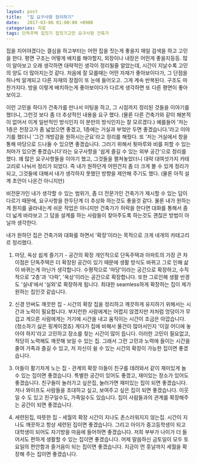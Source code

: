 ```yaml
---
layout: post
title:  "집 요구사항 정리하기"
date:   2017-03-06 01:00:00 +0900
categories: 자료
tags: 단독주택 집짓기 집짓기고민 요구사항 건축가
---
```


집을 지어야겠다는 결심을 하고부터는 어떤 집을 짓는게 좋을지 매일 검색을 하고 고민을 한다.
평면 구조는 어떻게 배치를 해야할지, 외장이나 내장은 어떤게 좋을지등등.
많이 알아보고 오래 생각하면 대략적인 생각이 정리될줄 알았는데, 시간이 지날수록 고민의 양도 더 많아지는것 같다.
처음에 잘 모를때는 어떤 자재가 좋아보이다가, 그 단점을 하나씩 알게되고 다른 자재의 장점이 또 눈에 들어오고. 그게 계속 반복된다.
구조도 마찬가지다. 방을 이렇게 배치하는게 좋아보이다가 다르게 생각하면 또 다른 평면이 좋아보이고.

이런 고민을 하다가 건축가를 만나서 미팅을 하고, 그 시점까지 정리된 것들을 이야기를 했더니, 그런것 보다 좀 더 추상적인 내용을 요구 했다.
(물론 다른 건축가와 같이 해본적이 없어서 이게 일반적인 방식인지 이 분만의 방식인지는 잘 모르겠다.)
예를들어 '저는 1층은 천장고가 좀 넓었으면 좋겠고, 1층에는 거실과 부엌만 두면 좋겠습니다.'라고 이야기를 했더니 '그건 개방감을 원하시는군요'라고 정리를 해줬다.
또 '저는 거실에서 창을 통해 마당으로 드나둘 수 있으면 좋겠습니다. 그러기 위해서 툇마루와 비를 피할 수 있는 처마가 있으면 좋겠습니다'라는 요구사항을 '쉽게 즐길 수 있는 외부 공간'으로 정리를 했다.
꽤 많은 요구사항들을 이야기 했고, 그것들을 펼쳐놓았더니 대략 대여섯가지 카테고리로 나눠서 정리가 되었다.
즉 내가 원하던게 어떤건지 좀 더 크게 볼 수 있게 정리가 되고, 그것들에 대해서 내가 생각하지 못했던 방향을 제안해 주기도 했다. (물론 아직 설계 초안이 나온건 아니지만)

비전문가인 내가 생각할 수 있는 범위가, 좀 더 전문가인 건축가가 제시할 수 있는 답이 다르기 때문에, 요구사항을 한두단계 더 추상화 하는것도 좋을것 같다.
물론 내가 원하는게 뭔지를 골라내는게 쉬운 작업은 아니지만 건축가가 허락을 한다면 대화를 통해서 좀 더 넓게 바라보고 그 답을 설계를 하는 사람들이 찾아주도록 하는것도 괜찮은 방법이 아닐까 생각한다.

내가 원하던 집은 건축가와 대화를 하면서 '확장'이라는 목적으로 크게 네개의 카테고리르 정리했다.

1. 마당, 옥상 쉽게 즐기기 - 공간의 확장
개인적으로 단독주택과 아파트의 가장 큰 차이점은 단독주택은 더 확장된 공간이 있기 때문에 생활 방식도 바뀌고 그로 인해 삶이 바뀌는게 아닌가 생각합니다. 
수평적으로 '마당'이라는 공간으로 확장하고, 수직적으로 '2층'과 '다락', '옥상'이라는 공간으로 확장합니다. 또한 그로인해 생활 반경도 '실내'에서 '실외'로 확장하게 됩니다.
최대한 seamless하게 확장하는 집이 제가 원하는 집인것 같습니다.

2. 신경 안써도 깨끗한 집 - 시간의 확장
집을 정리하고 깨끗하게 유지하기 위해서는 시간과 노력이 필요합니다. 부지런한 사람에게는 어렵지 않겠지만 저처럼 엉덩이가 무겁고 게으른 사람에게는 거기에 시간을 내고 움직이는 시간이 조금은 아깝습니다.(청소하기 싫은 핑계이겠죠)
게다가 집에 비해서 물건이 많아서인지 '이걸 어디에 놓아야 하지'라고 고민하고 장소를 찾는 시간이 많이 듭니다.
이러한 고민이 필요없고, 적당히 노력해도 깨끗해 보일 수 있는 집. 그래서 그런 고민과 노력에 들이는 시간을 줄여 가족과 즐길 수 있고, 저 자신이 쉴 수 있는 시간의 확장이 가능한 집이면 좋겠습니다.

3. 아들이 활기차게 노는 집 - 관계의 확장
아들이 친구를 데려와서 같이 재미있게 놀 수 있는 집이면 좋겠습니다. 특별한 공간이 있어도 좋겠고, 재미있는 장소가 있어도 좋겠습니다. 친구들이 놀러가고 싶은집, 놀러가면 재미있는 집이 되면 좋겠습니다.
저나 와이프도 사람들을 초대하고 싶고, 보여주고 싶은 집이 되면 좋겠습니다. 이웃일 수 도 있고 친구일수도, 가족일수도 있습니다.
집이 사람들과의 관계를 확장해주는 공간이 되면 좋겠습니다.

4.  세련된집, 따뜻한 집 - 세월의 확장
시간이 지나도 촌스러워지지 않는집. 시간이 지나도 깨끗하고 항상 세련된 집이면 좋겠습니다. 그리고 아이가 중고등학생이 되고 대학생이 되어도 자기방을 마음에 들어하면 좋겠습니다. 저희 부부가 나이가 더 들어서도 편하게 생활할 수 있는 집이면 좋겠습니다.
어제 말씀하신 금토일이 모두 토요일의 편안함과 즐거음이 되는 집이면 좋겠습니다.
지금이 먼 훗날까지 세월을 확장해 주는 집이면 좋겠습니다.

